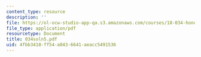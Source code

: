 ```yaml
---
content_type: resource
description: ''
file: https://ol-ocw-studio-app-qa.s3.amazonaws.com/courses/18-034-honors-differential-equations-spring-2004/4fbb3418ff54a0436641aeacc5491536_034soln5.pdf
file_type: application/pdf
resourcetype: Document
title: 034soln5.pdf
uid: 4fbb3418-ff54-a043-6641-aeacc5491536
---
```

